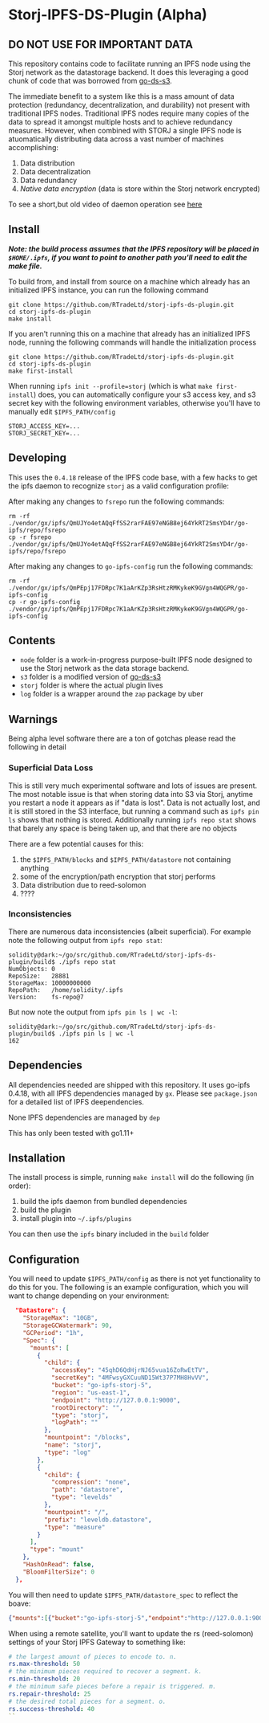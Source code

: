 
# Storj-IPFS-DS-Plugin (Alpha)

## DO NOT USE FOR IMPORTANT DATA

This repository contains code to facilitate running an IPFS node using the Storj network as the datastorage backend. It does this leveraging a good chunk of code that was borrowed from [go-ds-s3](https://github.com/ipfs/go-ds-s3).

The immediate benefit to a system like this is a mass amount of data protection (redundancy, decentralization, and durability) not present with traditional IPFS nodes. Traditional IPFS nodes require many copies of the data to spread it amongst multiple hosts and to achieve redundancy measures. However, when combined with STORJ a single IPFS node is atuomatically distributing data across a vast number of machines accomplishing:

1) Data distribution
2) Data decentralization
3) Data redundancy
4) *Native data encryption* (data is store within the Storj network encrypted)

To see a short,but old video of daemon operation see [here](https://gateway.temporal.cloud/ipfs/QmeFisZdZuHmnwaXEUBCaMJmoHQLLPn3DJfNiYwdCug5iG)

## Install

***Note: the build process assumes that the IPFS repository will be placed in `$HOME/.ipfs`, if you want to point to another path you'll need to edit the make file.***

To build from, and install from source on a machine which already has an initialized IPFS instance, you can run the following command

```shell
git clone https://github.com/RTradeLtd/storj-ipfs-ds-plugin.git
cd storj-ipfs-ds-plugin
make install
```

If you aren't running this on a machine that already has an initialized IPFS node, running the following commands will handle the initialization process

```shell
git clone https://github.com/RTradeLtd/storj-ipfs-ds-plugin.git
cd storj-ipfs-ds-plugin
make first-install
```

When running `ipfs init --profile=storj` (which is what `make first-install`) does, you can automatically configure your s3 access key, and s3 secret key with the following environment variables, otherwise you'll have to manually edit `$IPFS_PATH/config`

```shell
STORJ_ACCESS_KEY=...
STORJ_SECRET_KEY=...
```


## Developing

This uses the `0.4.18` release of the IPFS code base, with a few hacks to get the ipfs daemon to recognize `storj` as a valid configuration profile:

After making any changes to `fsrepo` run the following commands:

```shell
rm -rf ./vendor/gx/ipfs/QmUJYo4etAQqFfSS2rarFAE97eNGB8ej64YkRT2SmsYD4r/go-ipfs/repo/fsrepo
cp -r fsrepo ./vendor/gx/ipfs/QmUJYo4etAQqFfSS2rarFAE97eNGB8ej64YkRT2SmsYD4r/go-ipfs/repo/fsrepo
```

After making any changes to `go-ipfs-config` run the following commands:

```shell
rm -rf ./vendor/gx/ipfs/QmPEpj17FDRpc7K1aArKZp3RsHtzRMKykeK9GVgn4WQGPR/go-ipfs-config
cp -r go-ipfs-config ./vendor/gx/ipfs/QmPEpj17FDRpc7K1aArKZp3RsHtzRMKykeK9GVgn4WQGPR/go-ipfs-config
```

## Contents

* `node` folder is a work-in-progress purpose-built IPFS node designed to use the Storj network as the data storage backend.
* `s3` folder is a modified version of [go-ds-s3](https://github.com/ipfs/go-ds-s3) 
* `storj` folder is where the actual plugin lives
* `log` folder is a wrapper around the `zap` package by uber

## Warnings

Being alpha level software there are a ton of gotchas please read the following in detail

### Superficial Data Loss

This is still very much experimental software and lots of issues are present. The most notable issue is that when storing data into S3 via Storj, anytime you restart a node it appears as if "data is lost".  Data is not actually lost, and it is still stored in the S3 interface, but running a command such as `ipfs pin ls` shows that nothing is stored. Additionally running `ipfs repo stat` shows that barely any space is being taken up, and that there are no objects

There are a few potential causes for this:

1) the `$IPFS_PATH/blocks` and `$IPFS_PATH/datastore` not containing anything
2) some of the encryption/path encryption that storj performs
3) Data distribution due to reed-solomon
4) ????

### Inconsistencies

There are numerous data inconsistencies (albeit superficial). For example note the following output from `ipfs repo stat`:

```shell
solidity@dark:~/go/src/github.com/RTradeLtd/storj-ipfs-ds-plugin/build$ ./ipfs repo stat
NumObjects: 0
RepoSize:   28881
StorageMax: 10000000000
RepoPath:   /home/solidity/.ipfs
Version:    fs-repo@7
```

But now note the output from `ipfs pin ls | wc -l`:

```shell
solidity@dark:~/go/src/github.com/RTradeLtd/storj-ipfs-ds-plugin/build$ ./ipfs pin ls | wc -l
162
```

## Dependencies

All dependencies needed are shipped with this repository. It uses go-ipfs 0.4.18, with all IPFS dependencies managed by `gx`. Please see `package.json` for a detailed list of IPFS deependencies.

None IPFS dependencies are managed by `dep`

This has only been tested with go1.11+

## Installation

The install process is simple, running `make install` will do the following (in order):

1) build the ipfs daemon from bundled dependencies
2) build the plugin
3) install plugin into `~/.ipfs/plugins`

You can then use the `ipfs` binary included in the `build` folder

## Configuration

You will need to update `$IPFS_PATH/config` as there is not yet functionality to do this for you. The following is an example configuration, which you will want to change depending on your environment:

```json
  "Datastore": {
    "StorageMax": "10GB",
    "StorageGCWatermark": 90,
    "GCPeriod": "1h",
    "Spec": {
      "mounts": [
        {
          "child": {
            "accessKey": "45qhD6QdHjrNJ65vua16ZoRwEtTV",
            "secretKey": "4MFwsyGXCuuND15Wt37P7MH8HvVV",
            "bucket": "go-ipfs-storj-5",
            "region": "us-east-1",
            "endpoint": "http://127.0.0.1:9000",
            "rootDirectory": "",
            "type": "storj",
            "logPath": ""
          },
          "mountpoint": "/blocks",
          "name": "storj",
          "type": "log"
        },
        {
          "child": {
            "compression": "none",
            "path": "datastore",
            "type": "levelds"
          },
          "mountpoint": "/",
          "prefix": "leveldb.datastore",
          "type": "measure"
        }
      ],
      "type": "mount"
    },
    "HashOnRead": false,
    "BloomFilterSize": 0
  },
```

You will then need to update `$IPFS_PATH/datastore_spec` to reflect the boave:

```json
{"mounts":[{"bucket":"go-ipfs-storj-5","endpoint":"http://127.0.0.1:9000","mountpoint":"/blocks","region":"us-east-1","rootDirectory":""},{"mountpoint":"/","path":"datastore","type":"levelds"}],"type":"mount"}
```

When using a remote satellite, you'll want to update the rs (reed-solomon) settings of your Storj IPFS Gateway to something like:

```yaml
# the largest amount of pieces to encode to. n.
rs.max-threshold: 50
# the minimum pieces required to recover a segment. k.
rs.min-threshold: 20
# the minimum safe pieces before a repair is triggered. m.
rs.repair-threshold: 25
# the desired total pieces for a segment. o.
rs.success-threshold: 40
``